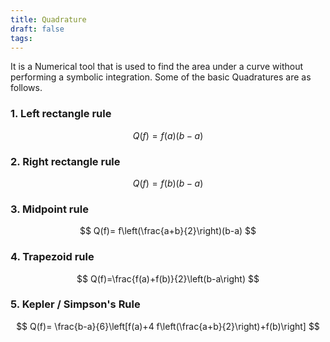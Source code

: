 ```yaml
---
title: Quadrature
draft: false
tags:
---
```

  

It is a Numerical tool that is used to find the area under a curve without performing a symbolic integration. Some of the basic Quadratures are as follows. 

### 1. Left rectangle rule	

$$
Q(f)=f(a)(b-a)
$$

### 2. Right rectangle rule 

$$
Q(f)=f(b)(b-a)
$$

### 3. Midpoint rule

$$
Q(f)= f\left(\frac{a+b}{2}\right)(b-a)
$$

### 4. Trapezoid rule 

$$
Q(f)=\frac{f(a)+f(b)}{2}\left(b-a\right)
$$


### 5. Kepler / Simpson's Rule 

$$
Q(f)= \frac{b-a}{6}\left[f(a)+4 f\left(\frac{a+b}{2}\right)+f(b)\right]
$$




